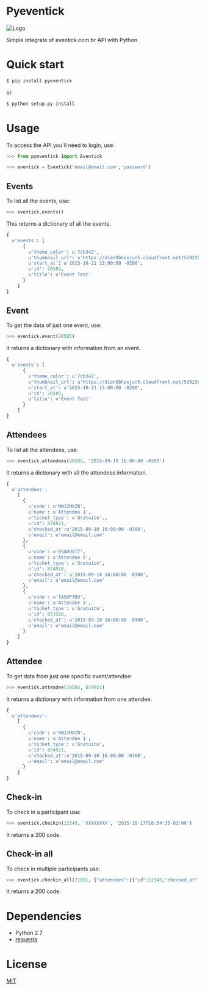 # Pyeventick

![Logo](logo.png)

Simple integrate of eventick.com.br API  with Python

# Quick start

```bash
$ pip install pyeventick
```
or

```bash
$ python setup.py install
```
# Usage

To access the API you`ll need to login, use:

```python
>>> from pyeventick import Eventick

>>> eventick = Eventick('email@email.com','password')
```

## Events
To list all the events, use:  
```python
>>> eventick.events()
```
This returns a dictionary of all the events.

```python
{
  u'events': [
      {
        u'theme_color': u'7cb342',
        u'thumbnail_url': u'https://dien0bhzxjun5.cloudfront.net/5d9239c5-8a54-482a-86e8-e4dab34c43c8/logo.crop_656x242_0,53.scale_crop_357x107.jpg',
        u'start_at': u'2015-10-21 13:00:00 -0200',
        u'id': 20585,
        u'title': u'Event Test'
      }
    ]
}
```
## Event

To get the data of just one event, use:
```python
>>> eventick.event(20585)
```
It returns a dictionary with information from an event.
```python
{
  u'events': [
      {
        u'theme_color': u'7cb342',
        u'thumbnail_url': u'https://dien0bhzxjun5.cloudfront.net/5d9239c5-8a54-482a-86e8-e4dab34c43c8/logo.crop_656x242_0,53.scale_crop_357x107.jpg',
        u'start_at': u'2015-10-21 13:00:00 -0200',
        u'id': 20585,
        u'title': u'Event Test'
      }
    ]
}
```
## Attendees
To list all the attendees, use:
```python
>>> eventick.attendees(20585, '2015-09-10 16:00:00 -0300')
```
It returns a dictionary with all the attendees information.

```python
{
  u'attendees':
    [
      {
        u'code': u'NWJ2MXZN',
        u'name': u'Attendee 1',
        u'ticket_type': u'Gratuito'.,
        u'id': 874921,
        u'checked_at':u'2015-09-10 16:00:00 -0300',
        u'email': u'email@email.com'
      },
      {
        u'code': u'XS40UGTT',
        u'name': u'Attendee 2',
        u'ticket_type': u'Gratuito',
        u'id': 874928,
        u'checked_at': u'2015-09-10 16:00:00 -0300',
        u'email': u'email@email.com'
      },
      {
        u'code': u'IASUP7DU',
        u'name': u'Attendee 3',
        u'ticket_type': u'Gratuito',
        u'id': 873326,
        u'checked_at': u'2015-09-10 16:00:00 -0300',
        u'email': u'email@email.com'
      }
    ]
}
```

## Attendee

To get data from just one specific event/attendee:

```python
>>> eventick.attendee(20585, 874921)
```
It returns a dictionary with information from one attendee.

```python
{
  u'attendees':
    [
      {
        u'code': u'NWJ2MXZN',
        u'name': u'Attendee 1',
        u'ticket_type': u'Gratuito',
        u'id': 874921,
        u'checked_at':u'2015-09-10 16:00:00 -0300',
        u'email': u'email@email.com'
      }
    ]
}
```
## Check-in
To check in a participant use:
```python
>>> eventick.checkin(12345, 'XXXXXXXX', '2015-10-17T16:54:35-03:00')
```
It returns a 200 code.

## Check-in all
To check in multiple participants use:
```python
>>> eventick.checkin_all(21091, {"attendees":[{"id":12345,"checked_at":"2015-10-17T16:54:35-03:00"}, {"id":67890,"checked_at":"2015-10-17T16:54:35-03:00"}]})
```
It returns a 200 code.

# Dependencies
- Python 2.7
- [requests](http://docs.python-requests.org/en/latest/)

# License
[MIT](http://en.wikipedia.org/wiki/MIT_License)
